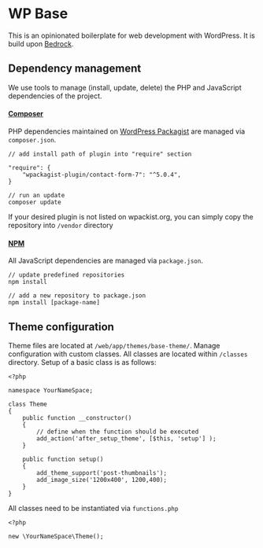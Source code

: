 # WP Base

This is an opinionated boilerplate for web development with WordPress. It is build upon [Bedrock](https://github.com/roots/bedrock).

## Dependency management 
We use tools to manage (install, update, delete) the PHP and JavaScript dependencies of the project.

#### [Composer](https://getcomposer.org/) 

PHP dependencies maintained on [WordPress Packagist](https://wpackagist.org/) are managed via `composer.json`.  

```
// add install path of plugin into "require" section

"require": {
    "wpackagist-plugin/contact-form-7": "^5.0.4",
}

// run an update
composer update
```

If your desired plugin is not listed on wpackist.org, you can simply copy the repository into `/vendor` directory

#### [NPM](https://www.npmjs.com/) 

All JavaScript dependencies are managed via `package.json`. 

```
// update predefined repositories 
npm install 

// add a new repository to package.json
npm install [package-name]

```

## Theme configuration 
Theme files are located at `/web/app/themes/base-theme/`. Manage configuration with custom classes. 
All classes are located within `/classes` directory. Setup of a basic class is as follows:

```
<?php 

namespace YourNameSpace;

class Theme 
{
    public function __constructor()
    {
        // define when the function should be executed
        add_action('after_setup_theme', [$this, 'setup'] );
    }
    
    public function setup()
    {
        add_theme_support('post-thumbnails');
        add_image_size('1200x400', 1200,400);
    }
}
```

All classes need to be instantiated via `functions.php`

```
<?php 

new \YourNameSpace\Theme();
```
